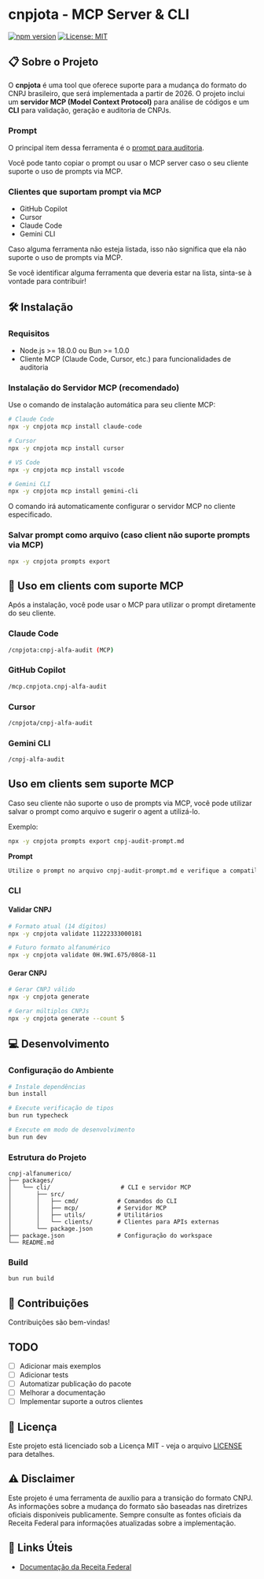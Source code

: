 # cnpjota - MCP Server & CLI

[![npm version](https://img.shields.io/npm/v/cnpjota.svg)](https://www.npmjs.com/package/cnpjota)
[![License: MIT](https://img.shields.io/badge/License-MIT-yellow.svg)](https://opensource.org/licenses/MIT)

## 📋 Sobre o Projeto

O **cnpjota** é uma tool que oferece suporte para a mudança do formato do CNPJ brasileiro, que será implementada a partir de 2026. O projeto inclui um **servidor MCP (Model Context Protocol)** para análise de códigos e um **CLI** para validação, geração e auditoria de CNPJs.

### Prompt

O principal item dessa ferramenta é o [prompt para auditoria](./prompts/audit.md).

Você pode tanto copiar o prompt ou usar o MCP server caso o seu cliente suporte o uso de prompts via MCP.

### Clientes que suportam prompt via MCP

- GitHub Copilot
- Cursor
- Claude Code
- Gemini CLI

Caso alguma ferramenta não esteja listada, isso não significa que ela não suporte o uso de prompts via MCP.

Se você identificar alguma ferramenta que deveria estar na lista, sinta-se à vontade para contribuir!

## 🛠️ Instalação

### Requisitos

- Node.js >= 18.0.0 ou Bun >= 1.0.0
- Cliente MCP (Claude Code, Cursor, etc.) para funcionalidades de auditoria

### Instalação do Servidor MCP (recomendado)

Use o comando de instalação automática para seu cliente MCP:

```bash
# Claude Code
npx -y cnpjota mcp install claude-code

# Cursor
npx -y cnpjota mcp install cursor

# VS Code
npx -y cnpjota mcp install vscode

# Gemini CLI
npx -y cnpjota mcp install gemini-cli
```

O comando irá automaticamente configurar o servidor MCP no cliente especificado.

### Salvar prompt como arquivo (caso client não suporte prompts via MCP)

```bash
npx -y cnpjota prompts export
```

## 🚀 Uso em clients com suporte MCP

Após a instalação, você pode usar o MCP para utilizar o prompt diretamente do seu cliente.

### Claude Code

```bash
/cnpjota:cnpj-alfa-audit (MCP)
```

### GitHub Copilot

```bash
/mcp.cnpjota.cnpj-alfa-audit
```

### Cursor

```bash
/cnpjota/cnpj-alfa-audit
```

### Gemini CLI

```bash
/cnpj-alfa-audit
```

## Uso em clients sem suporte MCP

Caso seu cliente não suporte o uso de prompts via MCP, você pode utilizar salvar o prompt como arquivo e sugerir o agent a utilizá-lo.

Exemplo:

```bash
npx -y cnpjota prompts export cnpj-audit-prompt.md
```
**Prompt**

```markdown
Utilize o prompt no arquivo cnpj-audit-prompt.md e verifique a compatilidade do repositório com o CNPJ alfanumérico
```

### CLI

#### Validar CNPJ

```bash
# Formato atual (14 dígitos)
npx -y cnpjota validate 11222333000181

# Futuro formato alfanumérico
npx -y cnpjota validate 0H.9WI.675/08G8-11
```

#### Gerar CNPJ

```bash
# Gerar CNPJ válido
npx -y cnpjota generate

# Gerar múltiplos CNPJs
npx -y cnpjota generate --count 5
```

## 💻 Desenvolvimento

### Configuração do Ambiente

```bash
# Instale dependências
bun install

# Execute verificação de tipos
bun run typecheck

# Execute em modo de desenvolvimento
bun run dev
```

### Estrutura do Projeto

```
cnpj-alfanumerico/
├── packages/
│   └── cli/                    # CLI e servidor MCP
│       ├── src/
│       │   ├── cmd/           # Comandos do CLI
│       │   ├── mcp/           # Servidor MCP
│       │   ├── utils/         # Utilitários
│       │   └── clients/       # Clientes para APIs externas
│       └── package.json
├── package.json               # Configuração do workspace
└── README.md
```

### Build

```bash
bun run build
```

## 🤝 Contribuições

Contribuições são bem-vindas!

## TODO

- [ ] Adicionar mais exemplos
- [ ] Adicionar tests
- [ ] Automatizar publicação do pacote
- [ ] Melhorar a documentação
- [ ] Implementar suporte a outros clientes

## 📄 Licença

Este projeto está licenciado sob a Licença MIT - veja o arquivo [LICENSE](LICENSE) para detalhes.

## ⚠️ Disclaimer

Este projeto é uma ferramenta de auxílio para a transição do formato CNPJ. As informações sobre a mudança do formato são baseadas nas diretrizes oficiais disponíveis publicamente. Sempre consulte as fontes oficiais da Receita Federal para informações atualizadas sobre a implementação.

## 🔗 Links Úteis

- [Documentação da Receita Federal](https://www.gov.br/receitafederal/pt-br/acesso-a-informacao/acoes-e-programas/programas-e-atividades/cnpj-alfanumerico)
